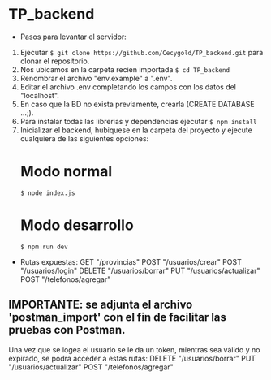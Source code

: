 # TP_backend
* Pasos para levantar el servidor:
1. Ejecutar `$ git clone https://github.com/Cecygold/TP_backend.git` para clonar el repositorio.
2. Nos ubicamos en la carpeta recien importada `$ cd TP_backend`
3. Renombrar el archivo "env.example" a ".env".
4. Editar el archivo .env completando los campos con los datos del "localhost".
5. En caso que la BD no exista previamente, crearla (CREATE DATABASE ...;).
6. Para instalar todas las librerias y dependencias ejecutar `$ npm install`
7. Inicializar el backend, hubiquese en la carpeta del proyecto y ejecute cualquiera de las siguientes opciones:
   # Modo normal 
     `$ node index.js`
   # Modo desarrollo 
     `$ npm run dev`

* Rutas expuestas:
  GET "/provincias"
  POST "/usuarios/crear"
  POST "/usuarios/login"
  DELETE "/usuarios/borrar" 
  PUT "/usuarios/actualizar"
  POST "/telefonos/agregar"

## IMPORTANTE: se adjunta el archivo 'postman_import' con el fin de facilitar las pruebas con Postman.
Una vez que se logea el usuario se le da un token, mientras sea válido y no expirado, se podra acceder a estas rutas: 
  DELETE "/usuarios/borrar" 
  PUT "/usuarios/actualizar"
  POST "/telefonos/agregar"
